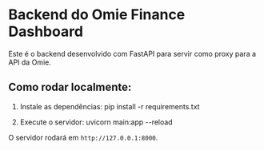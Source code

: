 # Backend do Omie Finance Dashboard

Este é o backend desenvolvido com FastAPI para servir como proxy para a API da Omie.

## Como rodar localmente:

1. Instale as dependências:
pip install -r requirements.txt


2. Execute o servidor:
uvicorn main:app --reload

O servidor rodará em `http://127.0.0.1:8000`.

